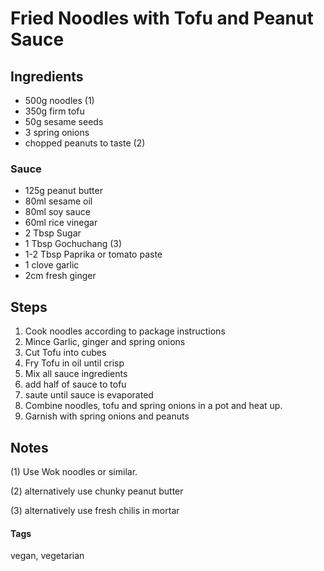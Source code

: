 # Fried Noodles with Tofu and Peanut Sauce

## Ingredients

* 500g noodles (1)
* 350g firm tofu
* 50g sesame seeds
* 3 spring onions
* chopped peanuts to taste (2)

### Sauce 

* 125g peanut butter 
* 80ml sesame oil 
* 80ml soy sauce
* 60ml rice vinegar
* 2 Tbsp Sugar 
* 1 Tbsp Gochuchang (3)
* 1-2 Tbsp Paprika or tomato paste
* 1 clove garlic 
* 2cm fresh ginger

## Steps 

1. Cook noodles according to package instructions 
2. Mince Garlic, ginger and spring onions
3. Cut Tofu into cubes
4. Fry Tofu in oil until crisp
5. Mix all sauce ingredients
6. add half of sauce to tofu
7. saute until sauce is evaporated 
8. Combine noodles, tofu and spring onions in a pot and heat up.
9. Garnish with spring onions and peanuts


## Notes 

(1) Use Wok noodles or similar.

(2) alternatively use chunky peanut butter

(3) alternatively use fresh chilis in mortar

#### Tags
vegan, vegetarian
